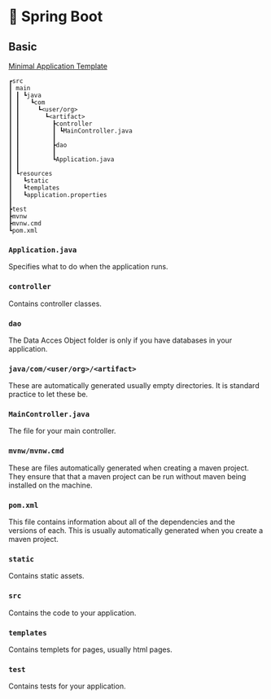 # :seedling: Spring Boot

## Basic

[Minimal Application Template](basic/)

```
┏src
┃ main
┃ ┃ ┗java
┃ ┃   ┗com
┃ ┃     ┗<user/org>
┃ ┃       ┗<artifact>
┃ ┃         ┣controller
┃ ┃         ┃ ┗MainController.java
┃ ┃         ┃
┃ ┃         ┣dao
┃ ┃         ┃
┃ ┃         ┗Application.java
┃ ┃
┃ ┗resources
┃   ┗static
┃   ┗templates
┃   ┗application.properties
┃
┣test
┣mvnw
┣mvnw.cmd
┗pom.xml

```

### `Application.java`
Specifies what to do when the application runs.

### `controller`
Contains controller classes.

### `dao`
The Data Acces Object folder is only if you have databases in your application.

### `java/com/<user/org>/<artifact>`
These are automatically generated usually empty directories.  It is standard practice to let these be.  

### `MainController.java`
The file for your main controller.

### `mvnw/mvnw.cmd`
These are files automatically generated when creating a maven project.  They ensure that that a maven project can be run without maven being installed on the machine.

### `pom.xml`
This file contains information about all of the dependencies and the versions of each.  This is usually automatically generated when you create a maven project.


### `static`
Contains static assets.

### `src`
Contains the code to your application.

### `templates`
Contains templets for pages, usually html pages.

### `test`
Contains tests for your application.